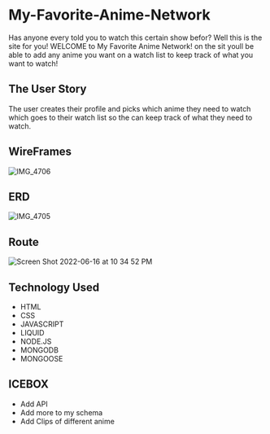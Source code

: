 # My-Favorite-Anime-Network
Has anyone every told you to watch this certain show befor? Well this is the site for you! WELCOME to My Favorite Anime Network! on the sit youll be able to add any anime you want on a watch list to keep track of what you want to watch!


## The User Story 
The user creates their profile and picks which anime they need to watch which goes to their watch list so the can keep track of what they need to watch.

## WireFrames
![IMG_4706](https://user-images.githubusercontent.com/104103694/174317069-7c238205-e479-47f2-91b5-717bf0aeced1.jpeg)

## ERD
![IMG_4705](https://user-images.githubusercontent.com/104103694/174317073-0e6e827c-8842-4f82-bb35-ef874c03b03b.jpeg)

## Route
![Screen Shot 2022-06-16 at 10 34 52 PM](https://user-images.githubusercontent.com/104103694/174317139-6530f210-87c3-4206-a31e-867260c3be69.png)

## Technology Used
- HTML
- CSS
- JAVASCRIPT
- LIQUID
- NODE.JS
- MONGODB
- MONGOOSE

## ICEBOX
- Add API
- Add more to my schema
- Add Clips of different anime

